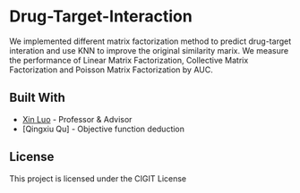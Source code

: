 # Drug-Target-Interaction
We implemented different matrix factorization method to predict drug-target interation and use KNN to improve the original similarity marix. We measure the performance of Linear Matrix Factorization, Collective Matrix Factorization and Poisson Matrix Factorization by AUC. 

## Built With

* [Xin Luo](luoxin21@cigit.ac.cn) - Professor & Advisor
* [Qingxiu Qu] - Objective function deduction


## License

This project is licensed under the CIGIT License
